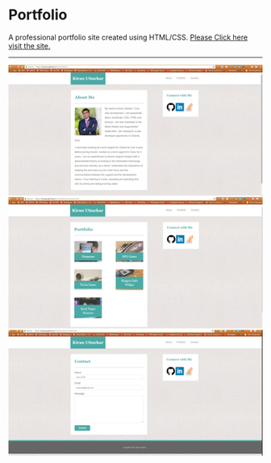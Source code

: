 # Portfolio
A professional portfolio site created using HTML/CSS. [Please Click here visit the site.](https://kiranau.github.io/KiranUttarkar/)

***

![Portfolio About](Portfolio.PNG)
![Portfolio](port2.PNG)
![Portfolio Contact](contact.PNG)

